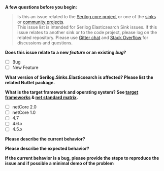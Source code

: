 **A few questions before you begin:**

> Is this an issue related to the [Serilog core project](https://github.com/serilog/serilog) or one of the [sinks](https://github.com/serilog/serilog/wiki/Provided-Sinks) or 
[community projects](https://github.com/serilog/serilog/wiki/Community-Projects).  
This issue list is intended for Serilog Elasticsearch Sink issues. If this issue relates to another sink or to the code project, 
please log on the related repository.  Please use [Gitter chat](https://gitter.im/serilog/serilog) and [Stack Overflow](http://stackoverflow.com/questions/tagged/serilog)  for discussions and questions.


**Does this issue relate to a new *feature* or an existing *bug*?**
- [ ] Bug
- [ ] New Feature

**What version of Serilog.Sinks.Elasticsearch is affected?  Please list the related NuGet package.**


**What is the target framework and operating system? See [target frameworks](https://docs.microsoft.com/en-us/nuget/schema/target-frameworks) & [net standard matrix](https://docs.microsoft.com/en-us/dotnet/standard/net-standard).**

- [ ] netCore 2.0
- [ ] netCore 1.0
- [ ] 4.7
- [ ] 4.6.x
- [ ] 4.5.x

**Please describe the current behavior?**


**Please describe the expected behavior?**


**If the current behavior is a bug, please provide the steps to reproduce the issue and if possible a minimal demo of the problem**
